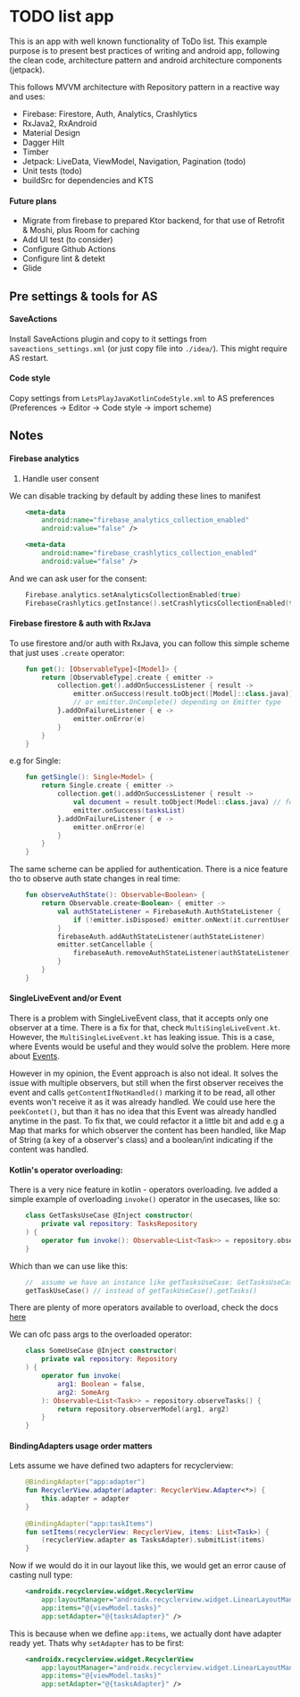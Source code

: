 # TODO list app

This is an app with well known functionality of ToDo list. This example
purpose is to present best practices of writing and android app,
following the clean code, architecture pattern and android architecture
components (jetpack).

This follows MVVM architecture with Repository pattern in a reactive way
and uses:
- Firebase: Firestore, Auth, Analytics, Crashlytics
- RxJava2, RxAndroid
- Material Design
- Dagger Hilt
- Timber
- Jetpack: LiveData, ViewModel, Navigation, Pagination (todo)
- Unit tests (todo)
- buildSrc for dependencies and KTS

#### Future plans
- Migrate from firebase to prepared Ktor backend, for that use of
  Retrofit & Moshi, plus Room for caching
- Add UI test (to consider)
- Configure Github Actions
- Configure lint & detekt
- Glide

## Pre settings & tools for AS
#### SaveActions
Install SaveActions plugin and copy to it settings from `saveactions_settings.xml` (or just copy file into `./idea/`). This might
require AS restart.

#### Code style
Copy settings from `LetsPlayJavaKotlinCodeStyle.xml` to AS preferences (Preferences -> Editor -> Code style -> import scheme)

## Notes

#### Firebase analytics

1. Handle user consent

We can disable tracking by default by adding these lines to manifest

```xml
    <meta-data
        android:name="firebase_analytics_collection_enabled"
        android:value="false" />

    <meta-data
        android:name="firebase_crashlytics_collection_enabled"
        android:value="false" />
```
And we can ask user for the consent:

```kotlin
    Firebase.analytics.setAnalyticsCollectionEnabled(true)
    FirebaseCrashlytics.getInstance().setCrashlyticsCollectionEnabled(true)
```

#### Firebase firestore & auth with RxJava

To use firestore and/or auth with RxJava, you can follow this simple scheme that just uses `.create` operator:

```kotlin
    fun get(): [ObservableType]<[Model]> {
        return [ObservableType].create { emitter ->
            collection.get().addOnSuccessListener { result ->
                emitter.onSuccess(result.toObject([Model]::class.java))
                // or emitter.OnComplete() depending on Emitter type
            }.addOnFailureListener { e ->
                emitter.onError(e)
            }
        }
    }
```

e.g for Single:

```kotlin
    fun getSingle(): Single<Model> {
        return Single.create { emitter ->
            collection.get().addOnSuccessListener { result ->
                val document = result.toObject(Model::class.java) // for list: [.toObjects]
                emitter.onSuccess(tasksList)
            }.addOnFailureListener { e ->
                emitter.onError(e)
            }
        }
    }
```

The same scheme can be applied for authentication. There is a nice feature tho to observe auth state changes in real time:

```kotlin
    fun observeAuthState(): Observable<Boolean> {
        return Observable.create<Boolean> { emitter ->
            val authStateListener = FirebaseAuth.AuthStateListener {
                if (!emitter.isDisposed) emitter.onNext(it.currentUser != null)
            }
            firebaseAuth.addAuthStateListener(authStateListener)
            emitter.setCancellable {
                firebaseAuth.removeAuthStateListener(authStateListener)
            }
        }
    }
```

#### SingleLiveEvent and/or Event

There is a problem with SingleLiveEvent class, that it accepts only one observer at a time. There is a fix for that, check `MultiSingleLiveEvent.kt`.
However, the `MultiSingleLiveEvent.kt` has leaking issue. This is a case, where Events would be useful and they would solve the problem. Here more about
[Events](https://medium.com/androiddevelopers/livedata-with-snackbar-navigation-and-other-events-the-singleliveevent-case-ac2622673150).

However in my opinion, the Event approach is also not ideal. It solves the issue with multiple observers, but still when the first observer receives the
event and calls `getContentIfNotHandled()` marking it to be read, all other events won't receive it as it was already handled. We could use here the `peekContet()`, but
than it has no idea that this Event was already handled anytime in the past. To fix that, we could refactor it a little bit and add e.g a Map that marks for which
observer the content has been handled, like Map of String (a key of a observer's class) and a boolean/int indicating if the content was handled.

#### Kotlin's operator overloading:
There is a very nice feature in kotlin - operators overloading. Ive added a simple example of overloading `invoke()` operator in the usecases, like so:

```kotlin
    class GetTasksUseCase @Inject constructor(
        private val repository: TasksRepository
    ) {    
        operator fun invoke(): Observable<List<Task>> = repository.observeTasks()
    }
```

Which than we can use like this:

```kotlin
    //  assume we have an instance like getTasksUseCase: GetTasksUseCase
    getTaskUseCase() // instead of getTaskUseCase().getTasks()
```
There are plenty of more operators available to overload, check the docs [here](https://kotlinlang.org/docs/reference/operator-overloading.html)

We can ofc pass args to the overloaded operator:

```kotlin
    class SomeUseCase @Inject constructor(
        private val repository: Repository
    ) {    
        operator fun invoke(
            arg1: Boolean = false,
            arg2: SomeArg
        ): Observable<List<Task>> = repository.observeTasks() {
            return repository.observerModel(arg1, arg2)
        }
    }
```

#### BindingAdapters usage order matters
Lets assume we have defined two adapters for recyclerview:

```kotlin
    @BindingAdapter("app:adapter")
    fun RecyclerView.adapter(adapter: RecyclerView.Adapter<*>) {
        this.adapter = adapter
    }
    
    @BindingAdapter("app:taskItems")
    fun setItems(recyclerView: RecyclerView, items: List<Task>) {
        (recyclerView.adapter as TasksAdapter).submitList(items)
    }
```

Now if we would do it in our layout like this, we would get an error cause of casting null type:

```xml
    <androidx.recyclerview.widget.RecyclerView
        app:layoutManager="androidx.recyclerview.widget.LinearLayoutManager"
        app:items="@{viewModel.tasks}"
        app:setAdapter="@{tasksAdapter}" />
```

This is because when we define `app:items`, we actually dont have adapter ready yet. Thats why `setAdapter` has to be first:

```xml
    <androidx.recyclerview.widget.RecyclerView
        app:layoutManager="androidx.recyclerview.widget.LinearLayoutManager"
        app:items="@{viewModel.tasks}"
        app:setAdapter="@{tasksAdapter}" />
```
